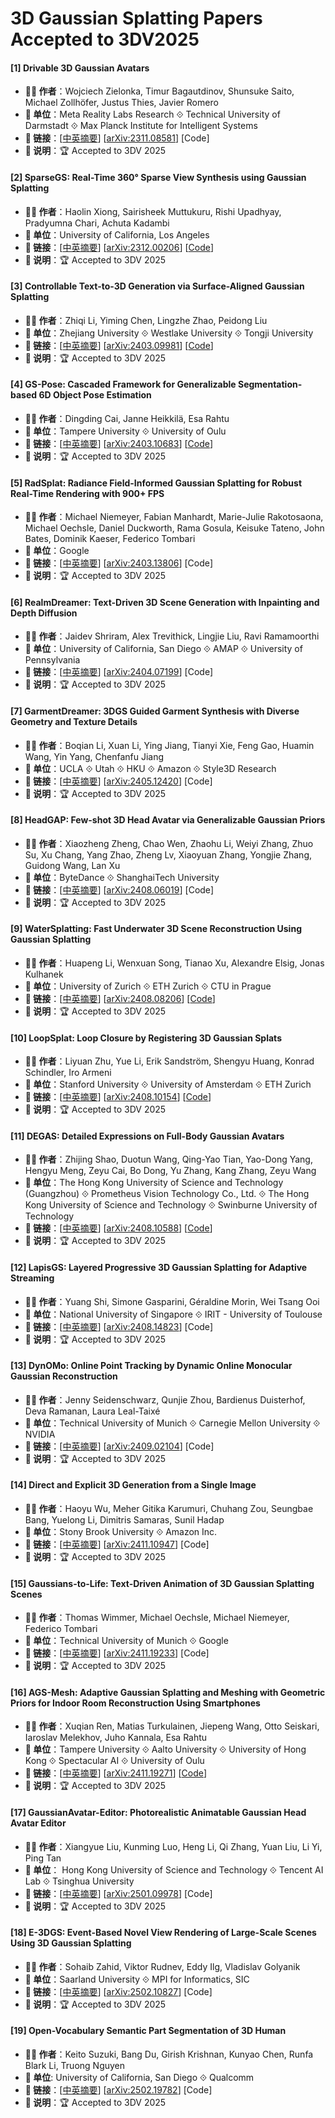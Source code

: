 # 3D Gaussian Splatting Papers Accepted to 3DV2025

#### [1] Drivable 3D Gaussian Avatars
- **🧑‍🔬 作者**：Wojciech Zielonka, Timur Bagautdinov, Shunsuke Saito, Michael Zollhöfer, Justus Thies, Javier Romero
- **🏫 单位**：Meta Reality Labs Research ⟐ Technical University of Darmstadt ⟐ Max Planck Institute for Intelligent Systems
- **🔗 链接**：[[中英摘要](./abs/2311.08581.md)] [[arXiv:2311.08581](https://arxiv.org/abs/2311.08581)] [Code]
- **📝 说明**：🏆 Accepted to 3DV 2025

#### [2] SparseGS: Real-Time 360° Sparse View Synthesis using Gaussian Splatting
- **🧑‍🔬 作者**：Haolin Xiong, Sairisheek Muttukuru, Rishi Upadhyay, Pradyumna Chari, Achuta Kadambi
- **🏫 单位**：University of California, Los Angeles
- **🔗 链接**：[[中英摘要](./abs/2312.00206.md)] [[arXiv:2312.00206](https://arxiv.org/abs/2312.00206)] [[Code](https://github.com/ForMyCat/SparseGS)]
- **📝 说明**：🏆 Accepted to 3DV 2025

#### [3] Controllable Text-to-3D Generation via Surface-Aligned Gaussian Splatting
- **🧑‍🔬 作者**：Zhiqi Li, Yiming Chen, Lingzhe Zhao, Peidong Liu
- **🏫 单位**：Zhejiang University ⟐ Westlake University ⟐ Tongji University
- **🔗 链接**：[[中英摘要](../abs/2403.09981.md)] [[arXiv:2403.09981](https://arxiv.org/abs/2403.09981)] [[Code](https://github.com/WU-CVGL/MVControl-threestudio)]
- **📝 说明**：🏆 Accepted to 3DV 2025

#### [4] GS-Pose: Cascaded Framework for Generalizable Segmentation-based 6D Object Pose Estimation
- **🧑‍🔬 作者**：Dingding Cai, Janne Heikkilä, Esa Rahtu
- **🏫 单位**：Tampere University ⟐ University of Oulu
- **🔗 链接**：[[中英摘要](../abs/2403.10683.md)] [[arXiv:2403.10683](https://arxiv.org/abs/2403.10683)] [[Code](https://github.com/dingdingcai/GSPose)]
- **📝 说明**：🏆 Accepted to 3DV 2025

#### [5] RadSplat: Radiance Field-Informed Gaussian Splatting for Robust Real-Time Rendering with 900+ FPS
- **🧑‍🔬 作者**：Michael Niemeyer, Fabian Manhardt, Marie-Julie Rakotosaona, Michael Oechsle, Daniel Duckworth, Rama Gosula, Keisuke Tateno, John Bates, Dominik Kaeser, Federico Tombari
- **🏫 单位**：Google
- **🔗 链接**：[[中英摘要](./abs/2403.13806.md)] [[arXiv:2403.13806](https://arxiv.org/abs/2403.13806)] [Code]
- **📝 说明**：🏆 Accepted to 3DV 2025

#### [6] RealmDreamer: Text-Driven 3D Scene Generation with Inpainting and Depth Diffusion
- **🧑‍🔬 作者**：Jaidev Shriram, Alex Trevithick, Lingjie Liu, Ravi Ramamoorthi
- **🏫 单位**：University of California, San Diego ⟐  AMAP ⟐ University of Pennsylvania
- **🔗 链接**：[[中英摘要](./abs/2404.07199.md)] [[arXiv:2404.07199](https://arxiv.org/abs/2404.07199)] [Code]
- **📝 说明**：🏆 Accepted to 3DV 2025

#### [7] GarmentDreamer: 3DGS Guided Garment Synthesis with Diverse Geometry and Texture Details
- **🧑‍🔬 作者**：Boqian Li, Xuan Li, Ying Jiang, Tianyi Xie, Feng Gao, Huamin Wang, Yin Yang, Chenfanfu Jiang
- **🏫 单位**：UCLA ⟐ Utah ⟐ HKU ⟐ Amazon ⟐ Style3D Research
- **🔗 链接**：[[中英摘要](./abs/2405.12420.md)] [[arXiv:2405.12420](https://arxiv.org/abs/2405.12420)] [Code]
- **📝 说明**：🏆 Accepted to 3DV 2025

#### [8] HeadGAP: Few-shot 3D Head Avatar via Generalizable Gaussian Priors
- **🧑‍🔬 作者**：Xiaozheng Zheng, Chao Wen, Zhaohu Li, Weiyi Zhang, Zhuo Su, Xu Chang, Yang Zhao, Zheng Lv, Xiaoyuan Zhang, Yongjie Zhang, Guidong Wang, Lan Xu
- **🏫 单位**：ByteDance ⟐ ShanghaiTech University
- **🔗 链接**：[[中英摘要](../abs/2408.06019.md)] [[arXiv:2408.06019](https://arxiv.org/abs/2408.06019)] [Code]
- **📝 说明**：🏆 Accepted to 3DV 2025

#### [9] WaterSplatting: Fast Underwater 3D Scene Reconstruction Using Gaussian Splatting
- **🧑‍🔬 作者**：Huapeng Li, Wenxuan Song, Tianao Xu, Alexandre Elsig, Jonas Kulhanek
- **🏫 单位**：University of Zurich ⟐ ETH Zurich ⟐ CTU in Prague
- **🔗 链接**：[[中英摘要](./abs/2408.08206.md)] [[arXiv:2408.08206](https://arxiv.org/abs/2408.08206)] [[Code](https://github.com/water-splatting/water-splatting)]
- **📝 说明**：🏆 Accepted to 3DV 2025

#### [10] LoopSplat: Loop Closure by Registering 3D Gaussian Splats
- **🧑‍🔬 作者**：Liyuan Zhu, Yue Li, Erik Sandström, Shengyu Huang, Konrad Schindler, Iro Armeni
- **🏫 单位**：Stanford University ⟐ University of Amsterdam ⟐ ETH Zurich
- **🔗 链接**：[[中英摘要](../abs/2408.10154.md)] [[arXiv:2408.10154](https://arxiv.org/abs/2408.10154)] [[Code](https://github.com/GradientSpaces/LoopSplat)]
- **📝 说明**：🏆 Accepted to 3DV 2025

#### [11] DEGAS: Detailed Expressions on Full-Body Gaussian Avatars
- **🧑‍🔬 作者**：Zhijing Shao, Duotun Wang, Qing-Yao Tian, Yao-Dong Yang, Hengyu Meng, Zeyu Cai, Bo Dong, Yu Zhang, Kang Zhang, Zeyu Wang
- **🏫 单位**：The Hong Kong University of Science and Technology (Guangzhou) ⟐ Prometheus Vision Technology Co., Ltd. ⟐ The Hong Kong University of Science and Technology ⟐ Swinburne University of Technology
- **🔗 链接**：[[中英摘要](./abs/2408.10588.md)] [[arXiv:2408.10588](https://arxiv.org/abs/2408.10588)] [[Code](https://github.com/initialneil/DEGAS)]
- **📝 说明**：🏆 Accepted to 3DV 2025

#### [12] LapisGS: Layered Progressive 3D Gaussian Splatting for Adaptive Streaming
- **🧑‍🔬 作者**：Yuang Shi, Simone Gasparini, Géraldine Morin, Wei Tsang Ooi
- **🏫 单位**：National University of Singapore ⟐ IRIT - University of Toulouse
- **🔗 链接**：[[中英摘要](./abs/2408.14823.md)] [[arXiv:2408.14823](https://arxiv.org/abs/2408.14823)] [Code]
- **📝 说明**：🏆 Accepted to 3DV 2025

#### [13] DynOMo: Online Point Tracking by Dynamic Online Monocular Gaussian Reconstruction
- **🧑‍🔬 作者**：Jenny Seidenschwarz, Qunjie Zhou, Bardienus Duisterhof, Deva Ramanan, Laura Leal-Taixé
- **🏫 单位**：Technical University of Munich ⟐ Carnegie Mellon University ⟐ NVIDIA
- **🔗 链接**：[[中英摘要](./abs/2409.02104.md)] [[arXiv:2409.02104](https://arxiv.org/abs/2409.02104)] [Code]
- **📝 说明**：🏆 Accepted to 3DV 2025

#### [14] Direct and Explicit 3D Generation from a Single Image
- **🧑‍🔬 作者**：Haoyu Wu, Meher Gitika Karumuri, Chuhang Zou, Seungbae Bang, Yuelong Li, Dimitris Samaras, Sunil Hadap
- **🏫 单位**：Stony Brook University ⟐ Amazon Inc.
- **🔗 链接**：[[中英摘要](../abs/2411.10947.md)] [[arXiv:2411.10947](https://arxiv.org/abs/2411.10947)] [Code]
- **📝 说明**：🏆 Accepted to 3DV 2025

#### [15] Gaussians-to-Life: Text-Driven Animation of 3D Gaussian Splatting Scenes
- **🧑‍🔬 作者**：Thomas Wimmer, Michael Oechsle, Michael Niemeyer, Federico Tombari
- **🏫 单位**：Technical University of Munich ⟐ Google
- **🔗 链接**：[[中英摘要](../abs/2411.19233.md)] [[arXiv:2411.19233](https://arxiv.org/abs/2411.19233)] [Code]
- **📝 说明**：🏆 Accepted to 3DV 2025

#### [16] AGS-Mesh: Adaptive Gaussian Splatting and Meshing with Geometric Priors for Indoor Room Reconstruction Using Smartphones
- **🧑‍🔬 作者**：Xuqian Ren, Matias Turkulainen, Jiepeng Wang, Otto Seiskari, Iaroslav Melekhov, Juho Kannala, Esa Rahtu
- **🏫 单位**：Tampere University ⟐ Aalto University ⟐ University of Hong Kong ⟐ Spectacular AI ⟐ University of Oulu
- **🔗 链接**：[[中英摘要](../abs/2411.19271.md)] [[arXiv:2411.19271](https://arxiv.org/abs/2411.19271)] [[Code](https://github.com/maturk/dn-splatter)]
- **📝 说明**：🏆 Accepted to 3DV 2025

#### [17] GaussianAvatar-Editor: Photorealistic Animatable Gaussian Head Avatar Editor
- **🧑‍🔬 作者**：Xiangyue Liu, Kunming Luo, Heng Li, Qi Zhang, Yuan Liu, Li Yi, Ping Tan
- **🏫 单位**： Hong Kong University of Science and Technology ⟐ Tencent AI Lab ⟐ Tsinghua University
- **🔗 链接**：[[中英摘要](./abs/2501.09978.md)] [[arXiv:2501.09978](https://arxiv.org/abs/2501.09978)] [Code]
- **📝 说明**：🏆 Accepted to 3DV 2025

#### [18] E-3DGS: Event-Based Novel View Rendering of Large-Scale Scenes Using 3D Gaussian Splatting
- **🧑‍🔬 作者**：Sohaib Zahid, Viktor Rudnev, Eddy Ilg, Vladislav Golyanik
- **🏫 单位**：Saarland University ⟐ MPI for Informatics, SIC
- **🔗 链接**：[[中英摘要](./abs/2502.10827.md)] [[arXiv:2502.10827](https://arxiv.org/abs/2502.10827)] [Code]
- **📝 说明**：🏆 Accepted to 3DV 2025

#### [19] Open-Vocabulary Semantic Part Segmentation of 3D Human
- **🧑‍🔬 作者**：Keito Suzuki, Bang Du, Girish Krishnan, Kunyao Chen, Runfa Blark Li, Truong Nguyen
- **🏫 单位**: University of California, San Diego ⟐ Qualcomm
- **🔗 链接**：[[中英摘要](./abs/2502.19782.md)] [[arXiv:2502.19782](https://arxiv.org/abs/2502.19782)] [Code]
- **📝 说明**：🏆 Accepted to 3DV 2025
